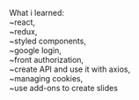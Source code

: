 What i learned:<br/>
~react,<br/> 
~redux,<br/>
~styled components,<br/>
~google login,<br/>
~front authorization,<br/>
~create API and use it with axios,<br/>
~managing cookies,<br/>
~use add-ons to create slides<br/>